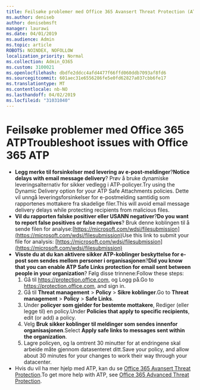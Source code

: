 ```yaml
---
title: Feilsøke problemer med Office 365 Avansert Threat Protection (ATP)
ms.author: deniseb
author: denisebmsft
manager: laurawi
ms.date: 04/01/2019
ms.audience: Admin
ms.topic: article
ROBOTS: NOINDEX, NOFOLLOW
localization_priority: Normal
ms.collection: Admin_O365
ms.custom: 3100021
ms.openlocfilehash: dbdfe2ddcc4afd4477f66ffd060ddb7093af8fd6
ms.sourcegitcommit: 601aec31e6556286fe5e0fd62827a037cbb6fe17
ms.translationtype: MT
ms.contentlocale: nb-NO
ms.lasthandoff: 04/02/2019
ms.locfileid: "31031040"
---
```

# <a name="troubleshoot-issues-with-office-365-atp"></a><span data-ttu-id="247d2-102">Feilsøke problemer med Office 365 ATP</span><span class="sxs-lookup"><span data-stu-id="247d2-102">Troubleshoot issues with Office 365 ATP</span></span>

- <span data-ttu-id="247d2-103">**Legg merke til forsinkelser med levering av e-post-meldinger**?</span><span class="sxs-lookup"><span data-stu-id="247d2-103">**Notice delays with email message delivery**?</span></span> <span data-ttu-id="247d2-104">Prøv å bruke dynamiske leveringsalternativ for sikker vedlegg i ATP-policyer.</span><span class="sxs-lookup"><span data-stu-id="247d2-104">Try using the Dynamic Delivery option for your ATP Safe Attachments policies.</span></span> <span data-ttu-id="247d2-105">Dette vil unngå leveringsforsinkelser for e-postmelding samtidig som rapportenes mottakere fra skadelige filer.</span><span class="sxs-lookup"><span data-stu-id="247d2-105">This will avoid email message delivery delays while protecting recipients from malicious files.</span></span>
- <span data-ttu-id="247d2-106">**Vil du rapporten falske positiver eller USANN negativer**?</span><span class="sxs-lookup"><span data-stu-id="247d2-106">**Do you want to report false positives or false negatives**?</span></span> <span data-ttu-id="247d2-107">Bruk denne koblingen til å sende filen for analyse:[https://microsoft.com/wdsi/filesubmission](https://microsoft.com/wdsi/filesubmission)</span><span class="sxs-lookup"><span data-stu-id="247d2-107">Use this link to submit your file for analysis: [https://microsoft.com/wdsi/filesubmission](https://microsoft.com/wdsi/filesubmission)</span></span>
- <span data-ttu-id="247d2-108">**Visste du at du kan aktivere sikker ATP-koblinger beskyttelse for e-post som sendes mellom personer i organisasjonen**?</span><span class="sxs-lookup"><span data-stu-id="247d2-108">**Did you know that you can enable ATP Safe Links protection for email sent between people in your organization**?</span></span> <span data-ttu-id="247d2-109">Følg disse trinnene:</span><span class="sxs-lookup"><span data-stu-id="247d2-109">Follow these steps:</span></span>
    1. <span data-ttu-id="247d2-110">Gå til https://protection.office.com, og Logg på.</span><span class="sxs-lookup"><span data-stu-id="247d2-110">Go to https://protection.office.com, and sign in.</span></span>
    2. <span data-ttu-id="247d2-111">Gå til **Threat management** > **Policy** > **Sikre koblinger**.</span><span class="sxs-lookup"><span data-stu-id="247d2-111">Go to **Threat management** > **Policy** > **Safe Links**.</span></span>
    3. <span data-ttu-id="247d2-112">Under **policyer som gjelder for bestemte mottakere**, Rediger (eller legge til) en policy.</span><span class="sxs-lookup"><span data-stu-id="247d2-112">Under **Policies that apply to specific recipients**, edit (or add) a policy.</span></span>
    4. <span data-ttu-id="247d2-113">Velg **Bruk sikker koblinger til meldinger som sendes innenfor organisasjonen**.</span><span class="sxs-lookup"><span data-stu-id="247d2-113">Select **Apply safe links to messages sent within the organization**.</span></span>
    5. <span data-ttu-id="247d2-114">Lagre policyen, og la omtrent 30 minutter for at endringene skal arbeide måte gjennom datasenteret ditt.</span><span class="sxs-lookup"><span data-stu-id="247d2-114">Save your policy, and allow about 30 minutes for your changes to work their way through your datacenter.</span></span>
- <span data-ttu-id="247d2-115">Hvis du vil ha mer hjelp med ATP, kan du se [Office 365 Avansert Threat Protection](https://docs.microsoft.com/office365/securitycompliance/office-365-atp).</span><span class="sxs-lookup"><span data-stu-id="247d2-115">To get more help with ATP, see [Office 365 Advanced Threat Protection](https://docs.microsoft.com/office365/securitycompliance/office-365-atp).</span></span>